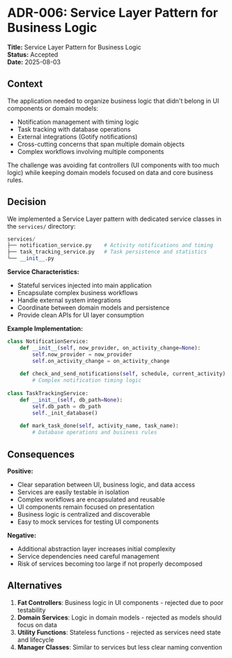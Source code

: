 # ADR-006: Service Layer Pattern for Business Logic

**Title:** Service Layer Pattern for Business Logic  
**Status:** Accepted  
**Date:** 2025-08-03  

## Context

The application needed to organize business logic that didn't belong in UI components or domain models:

- Notification management with timing logic
- Task tracking with database operations
- External integrations (Gotify notifications)
- Cross-cutting concerns that span multiple domain objects
- Complex workflows involving multiple components

The challenge was avoiding fat controllers (UI components with too much logic) while keeping domain models focused on data and core business rules.

## Decision

We implemented a Service Layer pattern with dedicated service classes in the `services/` directory:

```python
services/
├── notification_service.py    # Activity notifications and timing
├── task_tracking_service.py   # Task persistence and statistics
└── __init__.py
```

**Service Characteristics:**
- Stateful services injected into main application
- Encapsulate complex business workflows
- Handle external system integrations
- Coordinate between domain models and persistence
- Provide clean APIs for UI layer consumption

**Example Implementation:**
```python
class NotificationService:
    def __init__(self, now_provider, on_activity_change=None):
        self.now_provider = now_provider
        self.on_activity_change = on_activity_change
        
    def check_and_send_notifications(self, schedule, current_activity):
        # Complex notification timing logic
        
class TaskTrackingService:
    def __init__(self, db_path=None):
        self.db_path = db_path
        self._init_database()
        
    def mark_task_done(self, activity_name, task_name):
        # Database operations and business rules
```

## Consequences

**Positive:**
- Clear separation between UI, business logic, and data access
- Services are easily testable in isolation
- Complex workflows are encapsulated and reusable
- UI components remain focused on presentation
- Business logic is centralized and discoverable
- Easy to mock services for testing UI components

**Negative:**
- Additional abstraction layer increases initial complexity
- Service dependencies need careful management
- Risk of services becoming too large if not properly decomposed

## Alternatives

1. **Fat Controllers**: Business logic in UI components - rejected due to poor testability
2. **Domain Services**: Logic in domain models - rejected as models should focus on data
3. **Utility Functions**: Stateless functions - rejected as services need state and lifecycle
4. **Manager Classes**: Similar to services but less clear naming convention
